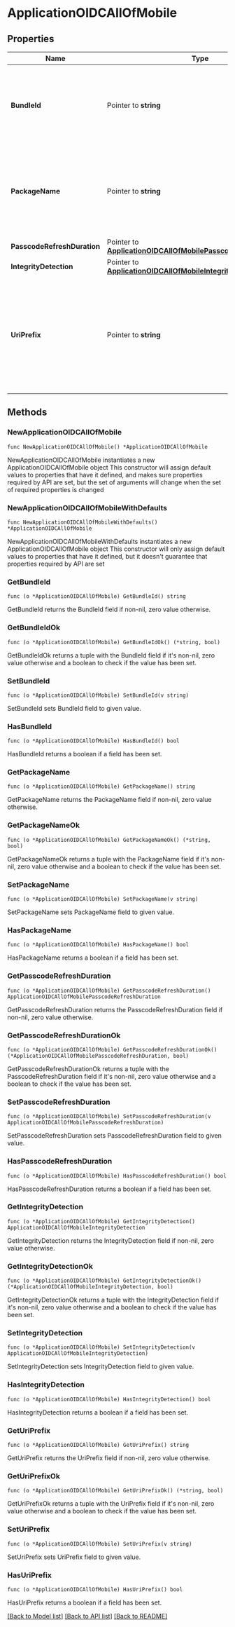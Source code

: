 # ApplicationOIDCAllOfMobile

## Properties

Name | Type | Description | Notes
------------ | ------------- | ------------- | -------------
**BundleId** | Pointer to **string** | A string that specifies the bundle associated with the application, for push notifications in native apps. The value of the bundleId property is unique per environment, and once defined, is immutable.  this setting overrides the top-level bundleId field | [optional] 
**PackageName** | Pointer to **string** | A string that specifies the package name associated with the application, for push notifications in native apps. The value of the mobile.packageName property is unique per environment, and once defined, is immutable.  this setting overrides the top-level packageName field. | [optional] 
**PasscodeRefreshDuration** | Pointer to [**ApplicationOIDCAllOfMobilePasscodeRefreshDuration**](ApplicationOIDCAllOfMobilePasscodeRefreshDuration.md) |  | [optional] 
**IntegrityDetection** | Pointer to [**ApplicationOIDCAllOfMobileIntegrityDetection**](ApplicationOIDCAllOfMobileIntegrityDetection.md) |  | [optional] 
**UriPrefix** | Pointer to **string** | A string that specifies a URI prefix that enables direct triggering of the mobile application when scanning a QR code. The URI prefix can be set to a universal link with a valid value (which can be a URL address that starts with &#x60;HTTP://&#x60; or &#x60;HTTPS://&#x60;, such as &#x60;https://www.acme.com&#x60;), or an app schema, which is just a string and requires no special validation. | [optional] 

## Methods

### NewApplicationOIDCAllOfMobile

`func NewApplicationOIDCAllOfMobile() *ApplicationOIDCAllOfMobile`

NewApplicationOIDCAllOfMobile instantiates a new ApplicationOIDCAllOfMobile object
This constructor will assign default values to properties that have it defined,
and makes sure properties required by API are set, but the set of arguments
will change when the set of required properties is changed

### NewApplicationOIDCAllOfMobileWithDefaults

`func NewApplicationOIDCAllOfMobileWithDefaults() *ApplicationOIDCAllOfMobile`

NewApplicationOIDCAllOfMobileWithDefaults instantiates a new ApplicationOIDCAllOfMobile object
This constructor will only assign default values to properties that have it defined,
but it doesn't guarantee that properties required by API are set

### GetBundleId

`func (o *ApplicationOIDCAllOfMobile) GetBundleId() string`

GetBundleId returns the BundleId field if non-nil, zero value otherwise.

### GetBundleIdOk

`func (o *ApplicationOIDCAllOfMobile) GetBundleIdOk() (*string, bool)`

GetBundleIdOk returns a tuple with the BundleId field if it's non-nil, zero value otherwise
and a boolean to check if the value has been set.

### SetBundleId

`func (o *ApplicationOIDCAllOfMobile) SetBundleId(v string)`

SetBundleId sets BundleId field to given value.

### HasBundleId

`func (o *ApplicationOIDCAllOfMobile) HasBundleId() bool`

HasBundleId returns a boolean if a field has been set.

### GetPackageName

`func (o *ApplicationOIDCAllOfMobile) GetPackageName() string`

GetPackageName returns the PackageName field if non-nil, zero value otherwise.

### GetPackageNameOk

`func (o *ApplicationOIDCAllOfMobile) GetPackageNameOk() (*string, bool)`

GetPackageNameOk returns a tuple with the PackageName field if it's non-nil, zero value otherwise
and a boolean to check if the value has been set.

### SetPackageName

`func (o *ApplicationOIDCAllOfMobile) SetPackageName(v string)`

SetPackageName sets PackageName field to given value.

### HasPackageName

`func (o *ApplicationOIDCAllOfMobile) HasPackageName() bool`

HasPackageName returns a boolean if a field has been set.

### GetPasscodeRefreshDuration

`func (o *ApplicationOIDCAllOfMobile) GetPasscodeRefreshDuration() ApplicationOIDCAllOfMobilePasscodeRefreshDuration`

GetPasscodeRefreshDuration returns the PasscodeRefreshDuration field if non-nil, zero value otherwise.

### GetPasscodeRefreshDurationOk

`func (o *ApplicationOIDCAllOfMobile) GetPasscodeRefreshDurationOk() (*ApplicationOIDCAllOfMobilePasscodeRefreshDuration, bool)`

GetPasscodeRefreshDurationOk returns a tuple with the PasscodeRefreshDuration field if it's non-nil, zero value otherwise
and a boolean to check if the value has been set.

### SetPasscodeRefreshDuration

`func (o *ApplicationOIDCAllOfMobile) SetPasscodeRefreshDuration(v ApplicationOIDCAllOfMobilePasscodeRefreshDuration)`

SetPasscodeRefreshDuration sets PasscodeRefreshDuration field to given value.

### HasPasscodeRefreshDuration

`func (o *ApplicationOIDCAllOfMobile) HasPasscodeRefreshDuration() bool`

HasPasscodeRefreshDuration returns a boolean if a field has been set.

### GetIntegrityDetection

`func (o *ApplicationOIDCAllOfMobile) GetIntegrityDetection() ApplicationOIDCAllOfMobileIntegrityDetection`

GetIntegrityDetection returns the IntegrityDetection field if non-nil, zero value otherwise.

### GetIntegrityDetectionOk

`func (o *ApplicationOIDCAllOfMobile) GetIntegrityDetectionOk() (*ApplicationOIDCAllOfMobileIntegrityDetection, bool)`

GetIntegrityDetectionOk returns a tuple with the IntegrityDetection field if it's non-nil, zero value otherwise
and a boolean to check if the value has been set.

### SetIntegrityDetection

`func (o *ApplicationOIDCAllOfMobile) SetIntegrityDetection(v ApplicationOIDCAllOfMobileIntegrityDetection)`

SetIntegrityDetection sets IntegrityDetection field to given value.

### HasIntegrityDetection

`func (o *ApplicationOIDCAllOfMobile) HasIntegrityDetection() bool`

HasIntegrityDetection returns a boolean if a field has been set.

### GetUriPrefix

`func (o *ApplicationOIDCAllOfMobile) GetUriPrefix() string`

GetUriPrefix returns the UriPrefix field if non-nil, zero value otherwise.

### GetUriPrefixOk

`func (o *ApplicationOIDCAllOfMobile) GetUriPrefixOk() (*string, bool)`

GetUriPrefixOk returns a tuple with the UriPrefix field if it's non-nil, zero value otherwise
and a boolean to check if the value has been set.

### SetUriPrefix

`func (o *ApplicationOIDCAllOfMobile) SetUriPrefix(v string)`

SetUriPrefix sets UriPrefix field to given value.

### HasUriPrefix

`func (o *ApplicationOIDCAllOfMobile) HasUriPrefix() bool`

HasUriPrefix returns a boolean if a field has been set.


[[Back to Model list]](../README.md#documentation-for-models) [[Back to API list]](../README.md#documentation-for-api-endpoints) [[Back to README]](../README.md)



